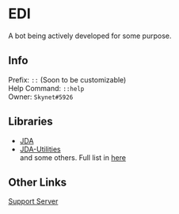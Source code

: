 # EDI
A bot being actively developed for some purpose.

## Info
Prefix: `::` (Soon to be customizable)  
Help Command: `::help`  
Owner: `Skynet#5926`

## Libraries
* [JDA](https://github.com/DV8FromTheWorld/JDA)
* [JDA-Utilities](https://github.com/jagrosh/JDA-Utilities)  
and some others. Full list in [here](./pom.xml)

## Other Links
[Support Server](https://discord.gg/34JHEru)
